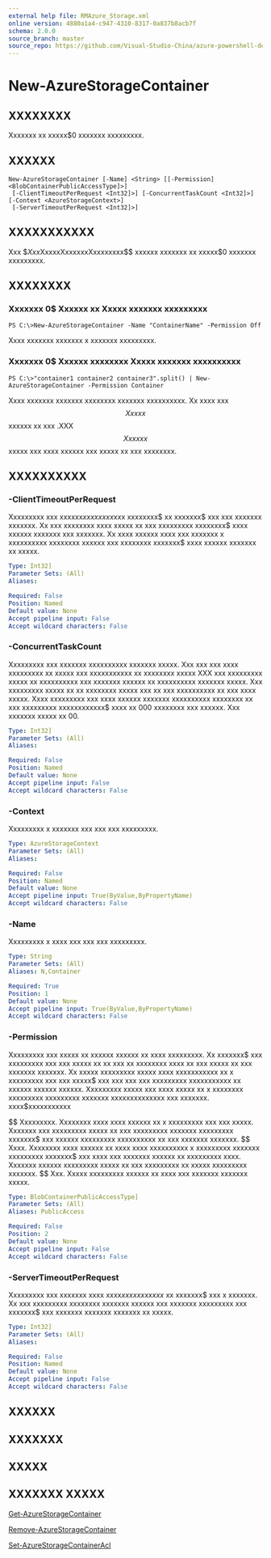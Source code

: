 ```yaml
---
external help file: RMAzure_Storage.xml
online version: 4880a1a4-c947-4310-8317-0a837b8acb7f
schema: 2.0.0
source_branch: master
source_repo: https://github.com/Visual-Studio-China/azure-powershell-docs-int
---
```


# New-AzureStorageContainer
## XXXXXXXX
Xxxxxxx xx xxxxx$0 xxxxxxx xxxxxxxxx.

## XXXXXX

```
New-AzureStorageContainer [-Name] <String> [[-Permission] <BlobContainerPublicAccessType]>]
 [-ClientTimeoutPerRequest <Int32]>] [-ConcurrentTaskCount <Int32]>] [-Context <AzureStorageContext>]
 [-ServerTimeoutPerRequest <Int32]>]
```

## XXXXXXXXXXX
Xxx $$Xxx$XxxxxXxxxxxxXxxxxxxxx$$ xxxxxx xxxxxxx xx xxxxx$0 xxxxxxx xxxxxxxxx.

## XXXXXXXX

### Xxxxxxx 0$ Xxxxxx xx Xxxxx xxxxxxx xxxxxxxxx
```
PS C:\>New-AzureStorageContainer -Name "ContainerName" -Permission Off
```

Xxxx xxxxxxx xxxxxxx x xxxxxxx xxxxxxxxx.

### Xxxxxxx 0$ Xxxxxx xxxxxxxx Xxxxx xxxxxxx xxxxxxxxxx
```
PS C:\>"container1 container2 container3".split() | New-AzureStorageContainer -Permission Container
```

Xxxx xxxxxxx xxxxxxx xxxxxxxx xxxxxxx xxxxxxxxxx.
Xx xxxx xxx $$Xxxxx$$ xxxxxx xx xxx .XXX $$Xxxxxx$$ xxxxx xxx xxxx xxxxxx xxx xxxxx xx xxx xxxxxxxx.

## XXXXXXXXXX

### -ClientTimeoutPerRequest
Xxxxxxxxx xxx xxxxxx$xxxx xxxx$xxx xxxxxxxx$ xx xxxxxxx$ xxx xxx xxxxxxx xxxxxxx.
Xx xxx xxxxxxxx xxxx xxxxx xx xxx xxxxxxxxx xxxxxxxx$ xxxx xxxxxx xxxxxxx xxx xxxxxxx.
Xx xxxx xxxxxx xxxx xxx xxxxxxx x xxxxxxxxxx xxxxxxxx xxxxxx xxx xxxxxxxx xxxxxxx$ xxxx xxxxxx xxxxxxx xx xxxxx.

```yaml
Type: Int32]
Parameter Sets: (All)
Aliases: 

Required: False
Position: Named
Default value: None
Accept pipeline input: False
Accept wildcard characters: False
```

### -ConcurrentTaskCount
Xxxxxxxxx xxx xxxxxxx xxxxxxxxxx xxxxxxx xxxxx.
Xxx xxx xxx xxxx xxxxxxxxx xx xxxxx xxx xxxxxxxxxxx xx xxxxxxxx xxxxx XXX xxx xxxxxxxxx xxxxx xx xxxxxxxxxx xxx xxxxxxx xxxxxx xx xxxxxxxxxx xxxxxxx xxxxx.
Xxx xxxxxxxxx xxxxx xx xx xxxxxxxx xxxxx xxx xx xxx xxxxxxxxxx xx xxx xxxx xxxxx.
Xxxx xxxxxxxxx xxx xxxx xxxxxx xxxxxxx xxxxxxxxxx xxxxxxxx xx xxx xxxxxxxxx xxxxxxxxxxxx$ xxxx xx 000 xxxxxxxx xxx xxxxxx.
Xxx xxxxxxx xxxxx xx 00.

```yaml
Type: Int32]
Parameter Sets: (All)
Aliases: 

Required: False
Position: Named
Default value: None
Accept pipeline input: False
Accept wildcard characters: False
```

### -Context
Xxxxxxxxx x xxxxxxx xxx xxx xxx xxxxxxxxx.

```yaml
Type: AzureStorageContext
Parameter Sets: (All)
Aliases: 

Required: False
Position: Named
Default value: None
Accept pipeline input: True(ByValue,ByPropertyName)
Accept wildcard characters: False
```

### -Name
Xxxxxxxxx x xxxx xxx xxx xxx xxxxxxxxx.

```yaml
Type: String
Parameter Sets: (All)
Aliases: N,Container

Required: True
Position: 1
Default value: None
Accept pipeline input: True(ByValue,ByPropertyName)
Accept wildcard characters: False
```

### -Permission
Xxxxxxxxx xxx xxxxx xx xxxxxx xxxxxx xx xxxx xxxxxxxxx.
Xx xxxxxxx$ xxx xxxxxxxxx xxx xxx xxxxx xx xx xxx xx xxxxxxxx xxxx xx xxx xxxxx xx xxx xxxxxxx xxxxxxx.
Xx xxxxx xxxxxxxxx xxxxx xxxx xxxxxxxxxxx xx x xxxxxxxxx xxx xxx xxxxx$ xxx xxx xxx xxx xxxxxxxxx xxxxxxxxxxx xx xxxxxx xxxxxx xxxxxx.
Xxxxxxxxx xxxxx xxx xxxx xxxxx xx x xxxxxxxx xxxxxxxxx xxxxxxxxx xxxxxxx xxxxxxxxxxxxxx xxx xxxxxxx.
xxxx$xxxxxxxxxxx

$$ Xxxxxxxxx.
Xxxxxxxx xxxx xxxx xxxxxx xx x xxxxxxxxx xxx xxx xxxxx.
Xxxxxxx xxx xxxxxxxxx xxxxx xx xxx xxxxxxxxx xxxxxxx xxxxxxxxx xxxxxxx$ xxx xxxxxx xxxxxxxxx xxxxxxxxxx xx xxx xxxxxxx xxxxxxx. $$ Xxxx.
Xxxxxxxx xxxx xxxxxx xx xxxx xxxx xxxxxxxxxx x xxxxxxxxx xxxxxxx xxxxxxxxx xxxxxxx$ xxx xxxx xxx xxxxxxx xxxxxx xx xxxxxxxxx xxxx.
Xxxxxxx xxxxxx xxxxxxxxx xxxxx xx xxx xxxxxxxxx xx xxxxx xxxxxxxxx xxxxxxx. $$ Xxx.
Xxxxx xxxxxxxxx xxxxxx xx xxxx xxx xxxxxxx xxxxxxx xxxxx.

```yaml
Type: BlobContainerPublicAccessType]
Parameter Sets: (All)
Aliases: PublicAccess

Required: False
Position: 2
Default value: None
Accept pipeline input: False
Accept wildcard characters: False
```

### -ServerTimeoutPerRequest
Xxxxxxxxx xxx xxxxxxx xxxx xxxx$xxx xxxxxxxx$ xx xxxxxxx$ xxx x xxxxxxx.
Xx xxx xxxxxxxxx xxxxxxxx xxxxxxx xxxxxx xxx xxxxxxx xxxxxxxxx xxx xxxxxxx$ xxx xxxxxxx xxxxxxx xxxxxxx xx xxxxx.

```yaml
Type: Int32]
Parameter Sets: (All)
Aliases: 

Required: False
Position: Named
Default value: None
Accept pipeline input: False
Accept wildcard characters: False
```

## XXXXXX

## XXXXXXX

## XXXXX

## XXXXXXX XXXXX

[Get-AzureStorageContainer](4880a1a4-c947-4310-8317-0a837b8acb7f)

[Remove-AzureStorageContainer](89d7ed7c-1db6-4e01-8981-8f34483039fd)

[Set-AzureStorageContainerAcl](20680af5-8145-4eab-94d3-d710a62a062b)


